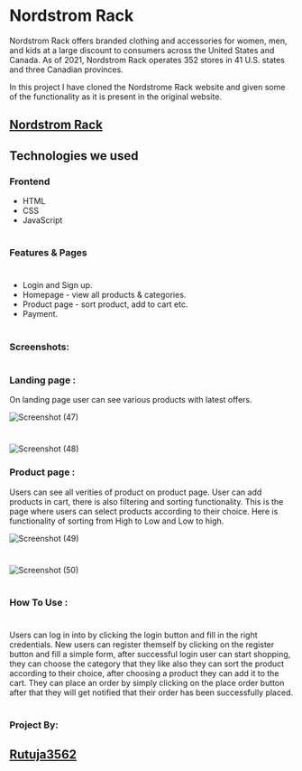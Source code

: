 # Nordstrom Rack
Nordstrom Rack offers branded clothing and accessories for women, men, and kids at a large discount to consumers across the United States and Canada. As of 2021, Nordstrom Rack operates 352 stores in 41 U.S. states and three Canadian provinces.

In this project I have cloned the Nordstrome Rack website and given some of the functionality as it is present in the original website.

## <a target="_blank" href="https://rutuja-patil.vercel.app/" > Nordstrom Rack</a>

## Technologies we used 

### Frontend 

- HTML
- CSS
- JavaScript
#
### Features & Pages
#
- Login and Sign up.
- Homepage - view all products & categories.
- Product page - sort product, add to cart etc.
- Payment.

#
### Screenshots:
#
### Landing page :
On landing page user can see various products with latest offers.

![Screenshot (47)](https://user-images.githubusercontent.com/96000964/165333672-f2a146f6-84f5-4d69-a462-092104a1a3e6.png)


#


![Screenshot (48)](https://user-images.githubusercontent.com/96000964/165452462-4147c08c-bf97-4d66-91e6-31d9935dba9e.png)

### Product page :

Users can see all verities of product on product page. User can add products in cart, there is also filtering and sorting functionality.
This is the page where users can select products according to their choice. Here is functionality of sorting from High to Low and Low to high.

![Screenshot (49)](https://user-images.githubusercontent.com/96000964/165452485-7a4c5872-aac4-431e-947d-992d6d63baff.png)


#

![Screenshot (50)](https://user-images.githubusercontent.com/96000964/165452505-cb3442ef-37fe-4cc1-b6cd-8b29212b7f74.png)


#

### How To Use : 

#

Users can log in into by clicking the login button and fill in the right credentials. New users can register themself by clicking on the register button and fill a simple form, after successful login user can start shopping, they can choose the category that they like also they can sort the product according to their choice, after choosing a product they can add it to the cart. They can place an order by simply clicking on the place order button after that they will get notified that their order has been successfully placed.

#
### Project By:
## <a target="_blank" href="https://github.com/rutuja3562" > Rutuja3562</a>

